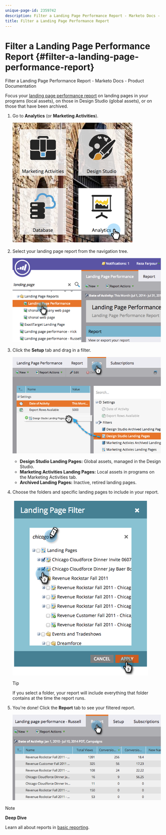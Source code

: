 ```yaml
---
unique-page-id: 2359742
description: Filter a Landing Page Performance Report - Marketo Docs - Product Documentation
title: Filter a Landing Page Performance Report
---
```


# Filter a Landing Page Performance Report {#filter-a-landing-page-performance-report}

Filter a Landing Page Performance Report - Marketo Docs - Product Documentation

Focus your [landing page performance report](../../../../product-docs/demand-generation/landing-pages/understanding-landing-pages/landing-page-performance-report.md) on landing pages in your programs (local assets), on those in Design Studio (global assets), or on those that have been archived.

1. Go to **Analytics** (or **Marketing Activities**).

   ![](assets/analyticstile.png)

1. Select your landing page report from the navigation tree.

   ![](assets/image2014-9-18-15-3a46-3a6.png)

1. Click the **Setup** tab and drag in a filter.

   ![](assets/image2014-9-18-15-3a46-3a16.png)

    * **Design Studio Landing Pages:** Global assets, managed in the Design Studio.
    * **Marketing Activities Landing Pages:** Local assets in programs on the Marketing Activities tab.
    * **Archived Landing Pages:** Inactive, retired landing pages.

1. Choose the folders and specific landing pages to include in your report.

   ![](assets/image2014-9-18-15-3a46-3a47.png)

   >[!TIP]
   >
   >If you select a folder, your report will include everything that folder contains at the time the report runs.&nbsp;

1. You're done! Click the **Report** tab to see your filtered report.

   ![](assets/image2014-9-18-15-3a47-3a21.png)

>[!NOTE]
>
>**Deep Dive**
>
>Learn all about reports in [basic reporting](../../../../product-docs/reporting/basic-reporting.md).

